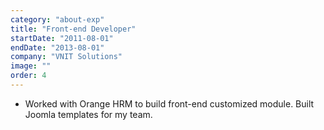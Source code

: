 ```yaml
---
category: "about-exp"
title: "Front-end Developer"
startDate: "2011-08-01"
endDate: "2013-08-01"
company: "VNIT Solutions"
image: ""
order: 4
---
```


- Worked with Orange HRM to build front-end customized module. Built Joomla templates for my team.
